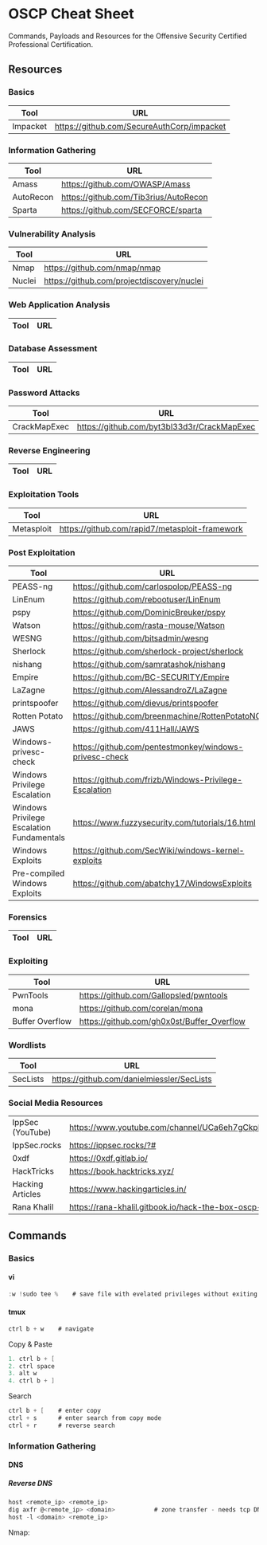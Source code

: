# OSCP Cheat Sheet
Commands, Payloads and Resources for the Offensive Security Certified Professional Certification.

## Resources

### Basics
| Tool | URL |
| --- | --- |
| Impacket | https://github.com/SecureAuthCorp/impacket |

### Information Gathering
| Tool | URL |
| --- | --- |
| Amass | https://github.com/OWASP/Amass |
| AutoRecon | https://github.com/Tib3rius/AutoRecon |
| Sparta | https://github.com/SECFORCE/sparta |

### Vulnerability Analysis
| Tool | URL |
| --- | --- |
| Nmap | https://github.com/nmap/nmap |
| Nuclei | https://github.com/projectdiscovery/nuclei |

### Web Application Analysis
| Tool | URL |
| --- | --- |

### Database Assessment
| Tool | URL |
| --- | --- |

### Password Attacks
| Tool | URL |
| --- | --- |
| CrackMapExec | https://github.com/byt3bl33d3r/CrackMapExec |

### Reverse Engineering
| Tool | URL |
| --- | --- |

### Exploitation Tools
| Tool | URL |
| --- | --- |
| Metasploit | https://github.com/rapid7/metasploit-framework |

### Post Exploitation
| Tool | URL |
| --- | --- |
| PEASS-ng | https://github.com/carlospolop/PEASS-ng |
| LinEnum | https://github.com/rebootuser/LinEnum |
| pspy | https://github.com/DominicBreuker/pspy |
| Watson | https://github.com/rasta-mouse/Watson |
| WESNG | https://github.com/bitsadmin/wesng
| Sherlock | https://github.com/sherlock-project/sherlock |
| nishang | https://github.com/samratashok/nishang |
| Empire | https://github.com/BC-SECURITY/Empire |
| LaZagne | https://github.com/AlessandroZ/LaZagne |
| printspoofer | https://github.com/dievus/printspoofer |
| Rotten Potato | https://github.com/breenmachine/RottenPotatoNG |
| JAWS | https://github.com/411Hall/JAWS |
| Windows-privesc-check | https://github.com/pentestmonkey/windows-privesc-check |
| Windows Privilege Escalation | https://github.com/frizb/Windows-Privilege-Escalation |
| Windows Privilege Escalation Fundamentals | https://www.fuzzysecurity.com/tutorials/16.html |
| Windows Exploits | https://github.com/SecWiki/windows-kernel-exploits |
| Pre-compiled Windows Exploits | https://github.com/abatchy17/WindowsExploits |

### Forensics
| Tool | URL |
| --- | --- |

### Exploiting
| Tool | URL |
| --- | --- |
| PwnTools | https://github.com/Gallopsled/pwntools |
| mona | https://github.com/corelan/mona |
| Buffer Overflow | https://github.com/gh0x0st/Buffer_Overflow |

### Wordlists
| Tool | URL |
| --- | --- |
| SecLists | https://github.com/danielmiessler/SecLists |

### Social Media Resources
|||
| --- | --- |
| IppSec (YouTube) | https://www.youtube.com/channel/UCa6eh7gCkpPo5XXUDfygQQA |
| IppSec.rocks | https://ippsec.rocks/?# |
| 0xdf | https://0xdf.gitlab.io/
| HackTricks | https://book.hacktricks.xyz/ |
| Hacking Articles | https://www.hackingarticles.in/ |
| Rana Khalil | https://rana-khalil.gitbook.io/hack-the-box-oscp-preparation/ |

## Commands

### Basics
#### vi
```c
:w !sudo tee %    # save file with evelated privileges without exiting
```

#### tmux
```c
ctrl b + w    # navigate
```
Copy & Paste
```c
1. ctrl b + [
2. ctrl space
3. alt w
4. ctrl b + ]
```
Search
```c
ctrl b + [    # enter copy
ctrl + s      # enter search from copy mode
ctrl + r      # reverse search
```

### Information Gathering
#### DNS
##### Reverse DNS
```c
host <remote_ip> <remote_ip>
dig axfr @<remote_ip> <domain>           # zone transfer - needs tcp DNS - port 53
host -l <domain> <remote_ip>
```
Nmap:











